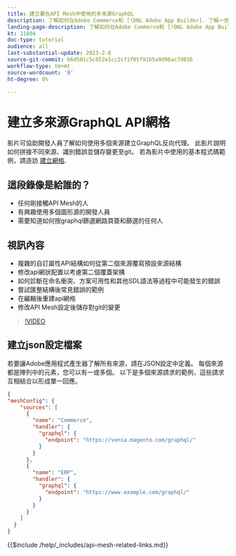 ```yaml
---
title: 建立要在API Mesh中使用的多來源GraphQL
description: 了解如何在Adobe Commerce和 [!DNL Adobe App Builder]. 了解一些常見錯誤及解決方法。
landing-page-description: 了解如何在Adobe Commerce和 [!DNL Adobe App Builder]. 了解如何建立具有多個來源的請求，以及如何解決一些常見錯誤。
kt: 11804
doc-type: tutorial
audience: all
last-substantial-update: 2023-2-8
source-git-commit: b6d501c5c852e1cc2cf1f05f91b5a9d96ac7d036
workflow-type: tm+mt
source-wordcount: '0'
ht-degree: 0%

---
```


# 建立多來源GraphQL API網格

影片可協助開發人員了解如何使用多個來源建立GraphQL反向代理。 此影片說明如何拼接不同來源、識別錯誤並儲存變更至git。 若為影片中使用的基本程式碼範例，請造訪 [建立網格](https://developer.adobe.com/graphql-mesh-gateway/gateway/create-mesh/#create-a-mesh-1).

## 這段錄像是給誰的？

* 任何剛接觸API Mesh的人
* 有興趣使用多個圖形源的開發人員
* 需要知道如何按graphql篩選網路頁簽和篩選的任何人

## 視訊內容

* 複雜的自訂屬性API結構如何從第二個來源覆寫預設來源結構
* 修改api網狀配置以考慮第二個覆蓋架構
* 如何診斷在命名衝突、方案可用性和其他SDL語法等過程中可能發生的錯誤
* 嘗試匯整結構後常見錯誤的範例
* 在編輯後重建api網格
* 修改API Mesh設定後儲存對git的變更

>[!VIDEO](https://video.tv.adobe.com/v/3414125)

## 建立json設定檔案

若要讓Adobe應用程式產生器了解所有來源，請在JSON設定中定義。 每個來源都是陣列中的元素，您可以有一或多個。 以下是多個來源請求的範例，這些請求互相結合以形成單一回應。

```json
{
"meshConfig": {
    "sources": [
      {
        "name": "Commerce",
        "handler": {
          "graphql": {
            "endpoint": "https://venia.magento.com/graphql/"
          }
        }
      },
      {
        "name": "ERP",
        "handler": {
          "graphql": {
            "endpoint": "https://www.example.com/graphql/"
          }
        }
      }
    ]
  }
}
```

{{$include /help/_includes/api-mesh-related-links.md}}
